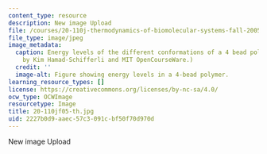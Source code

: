 ```yaml
---
content_type: resource
description: New image Upload
file: /courses/20-110j-thermodynamics-of-biomolecular-systems-fall-2005/2227b0d9aaec57c3091cbf50f70d970d_20-110jf05-th.jpg
file_type: image/jpeg
image_metadata:
  caption: Energy levels of the different conformations of a 4 bead polymer. (Image
    by Kim Hamad-Schifferli and MIT OpenCourseWare.)
  credit: ''
  image-alt: Figure showing energy levels in a 4-bead polymer.
learning_resource_types: []
license: https://creativecommons.org/licenses/by-nc-sa/4.0/
ocw_type: OCWImage
resourcetype: Image
title: 20-110jf05-th.jpg
uid: 2227b0d9-aaec-57c3-091c-bf50f70d970d
---
```

New image Upload